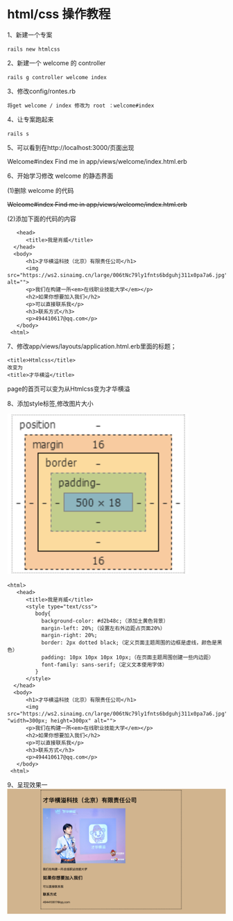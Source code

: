 # html/css 操作教程

1、新建一个专案

```rails new htmlcss```

2、新建一个 welcome 的 controller

```rails g controller welcome index```

3、修改config/rontes.rb

```将get welcome / index 修改为 root ：welcome#index```

4、让专案跑起来

```rails s```

5、可以看到在http://localhost:3000/页面出现

Welcome#index
Find me in app/views/welcome/index.html.erb

6、开始学习修改 welcome 的静态界面

(1)删除 welcome 的代码

<del>Welcome#index
Find me in app/views/welcome/index.html.erb
<del>

(2)添加下面的代码的内容

```<html>
   <head>
      <title>我是肖威</title>
  </head>
  <body>
      <h1>才华横溢科技（北京）有限责任公司</h1>
      <img src="https://ws2.sinaimg.cn/large/006tNc79ly1fnts6bdguhj311x0pa7a6.jpg" alt="">
      <p>我们在构建一所<em>在线职业技能大学</em></p>
      <h2>如果你想要加入我们</h2>
      <p>可以直接联系我</p>
      <h3>联系方式</h3>
      <p>494410617@qq.com</p>
   </body>
 <html>
 ```

 7、修改app/views/layouts/application.html.erb里面的标题；
  ```
  <title>Htmlcss</title>
  改变为
  <title>才华横溢</title>
   ```
   page的首页可以变为从Htmlcss变为才华横溢


8、添加style标签,修改图片大小

<img src="app/assets/images/he-zi.png">

```
<html>
   <head>
      <title>我是肖威</title>
      <style type="text/css">
         body{
           background-color: #d2b48c;（添加土黄色背景）
           margin-left: 20%;（设置左右外边距占页面20%）
           margin-right: 20%;
           border: 2px dotted black;（定义页面主题周围的边框是虚线，颜色是黑色）
           padding: 10px 10px 10px 10px;（在页面主题周围创建一些内边距）
           font-family: sans-serif;（定义文本使用字体）
         }
      </style>
  </head>
  <body>
      <h1>才华横溢科技（北京）有限责任公司</h1>
      <img src="https://ws2.sinaimg.cn/large/006tNc79ly1fnts6bdguhj311x0pa7a6.jpg" "width=300px; height=300px" alt="">
      <p>我们在构建一所<em>在线职业技能大学</em></p>
      <h2>如果你想要加入我们</h2>
      <p>可以直接联系我</p>
      <h3>联系方式</h3>
      <p>494410617@qq.com</p>
   </body>
 <html>

 ```

 9、呈现效果一
 <img src="app/assets/images/xiao-guo-1.png">
